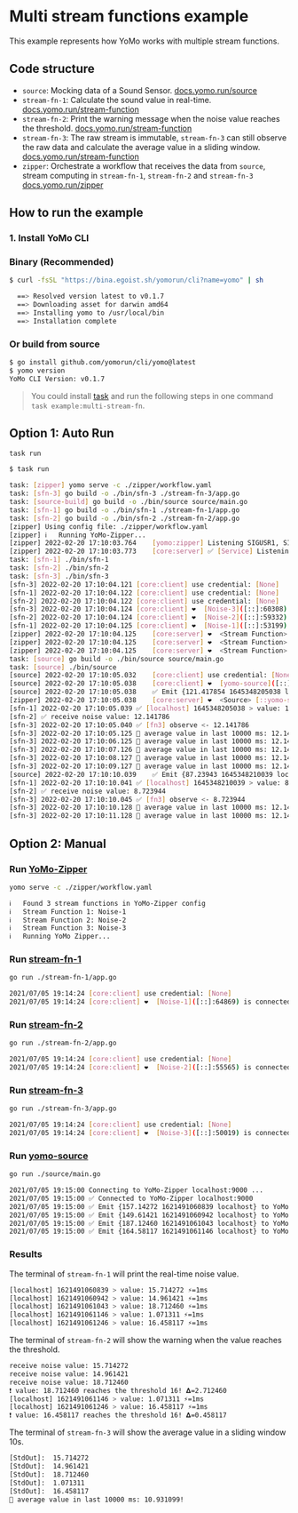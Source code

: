 # Multi stream functions example

This example represents how YoMo works with multiple stream functions.

## Code structure

- `source`: Mocking data of a Sound Sensor. [docs.yomo.run/source](https://docs.yomo.run/source)
- `stream-fn-1`: Calculate the sound value in real-time. [docs.yomo.run/stream-function](https://docs.yomo.run/stream-fn)
- `stream-fn-2`: Print the warning message when the noise value reaches the threshold. [docs.yomo.run/stream-function](https://docs.yomo.run/stream-fn)
- `stream-fn-3`: The raw stream is immutable, `stream-fn-3` can still observe the raw data and calculate the average value in a sliding window. [docs.yomo.run/stream-function](https://docs.yomo.run/stream-fn)
- `zipper`: Orchestrate a workflow that receives the data from `source`, stream computing in `stream-fn-1`, `stream-fn-2` and `stream-fn-3` [docs.yomo.run/zipper](https://docs.yomo.run/zipper)

## How to run the example

### 1. Install YoMo CLI

### Binary (Recommended)

```bash
$ curl -fsSL "https://bina.egoist.sh/yomorun/cli?name=yomo" | sh

  ==> Resolved version latest to v0.1.7
  ==> Downloading asset for darwin amd64
  ==> Installing yomo to /usr/local/bin
  ==> Installation complete
```

### Or build from source

```bash
$ go install github.com/yomorun/cli/yomo@latest
$ yomo version
YoMo CLI Version: v0.1.7
```

> You could install [task](https://taskfile.dev/#/installation) and run the following steps in one command `task example:multi-stream-fn`.

## Option 1: Auto Run

`task run`

```bash
$ task run

task: [zipper] yomo serve -c ./zipper/workflow.yaml
task: [sfn-3] go build -o ./bin/sfn-3 ./stream-fn-3/app.go
task: [source-build] go build -o ./bin/source source/main.go
task: [sfn-1] go build -o ./bin/sfn-1 ./stream-fn-1/app.go
task: [sfn-2] go build -o ./bin/sfn-2 ./stream-fn-2/app.go
[zipper] Using config file: ./zipper/workflow.yaml
[zipper] ℹ️   Running YoMo-Zipper...
[zipper] 2022-02-20 17:10:03.764	[yomo:zipper] Listening SIGUSR1, SIGUSR2, SIGTERM/SIGINT...
[zipper] 2022-02-20 17:10:03.773	[core:server] ✅ [Service] Listening on: 127.0.0.1:9000, QUIC: [v1 draft-29], AUTH: [None]
task: [sfn-1] ./bin/sfn-1
task: [sfn-2] ./bin/sfn-2
task: [sfn-3] ./bin/sfn-3
[sfn-3] 2022-02-20 17:10:04.121	[core:client] use credential: [None]
[sfn-1] 2022-02-20 17:10:04.122	[core:client] use credential: [None]
[sfn-2] 2022-02-20 17:10:04.122	[core:client] use credential: [None]
[sfn-3] 2022-02-20 17:10:04.124	[core:client] ❤️  [Noise-3]([::]:60308) is connected to YoMo-Zipper localhost:9000
[sfn-2] 2022-02-20 17:10:04.124	[core:client] ❤️  [Noise-2]([::]:59332) is connected to YoMo-Zipper localhost:9000
[sfn-1] 2022-02-20 17:10:04.125	[core:client] ❤️  [Noise-1]([::]:53199) is connected to YoMo-Zipper localhost:9000
[zipper] 2022-02-20 17:10:04.125	[core:server] ❤️  <Stream Function> [::Noise-2](127.0.0.1:59332) is connected!
[zipper] 2022-02-20 17:10:04.125	[core:server] ❤️  <Stream Function> [::Noise-3](127.0.0.1:60308) is connected!
[zipper] 2022-02-20 17:10:04.125	[core:server] ❤️  <Stream Function> [::Noise-1](127.0.0.1:53199) is connected!
task: [source] go build -o ./bin/source source/main.go
task: [source] ./bin/source
[source] 2022-02-20 17:10:05.032	[core:client] use credential: [None]
[source] 2022-02-20 17:10:05.038	[core:client] ❤️  [yomo-source]([::]:64310) is connected to YoMo-Zipper localhost:9000
[source] 2022-02-20 17:10:05.038	✅ Emit {121.417854 1645348205038 localhost} to YoMo-Zipper
[zipper] 2022-02-20 17:10:05.038	[core:server] ❤️  <Source> [::yomo-source](127.0.0.1:64310) is connected!
[sfn-1] 2022-02-20 17:10:05.039	✅ [localhost] 1645348205038 > value: 12.141786 ⚡️=1ms
[sfn-2] ✅ receive noise value: 12.141786
[sfn-3] 2022-02-20 17:10:05.040	✅ [fn3] observe <- 12.141786
[sfn-3] 2022-02-20 17:10:05.125	🧩 average value in last 10000 ms: 12.141786!
[sfn-3] 2022-02-20 17:10:06.125	🧩 average value in last 10000 ms: 12.141786!
[sfn-3] 2022-02-20 17:10:07.126	🧩 average value in last 10000 ms: 12.141786!
[sfn-3] 2022-02-20 17:10:08.127	🧩 average value in last 10000 ms: 12.141786!
[sfn-3] 2022-02-20 17:10:09.127	🧩 average value in last 10000 ms: 12.141786!
[source] 2022-02-20 17:10:10.039	✅ Emit {87.23943 1645348210039 localhost} to YoMo-Zipper
[sfn-1] 2022-02-20 17:10:10.041	✅ [localhost] 1645348210039 > value: 8.723944 ⚡️=2ms
[sfn-2] ✅ receive noise value: 8.723944
[sfn-3] 2022-02-20 17:10:10.045	✅ [fn3] observe <- 8.723944
[sfn-3] 2022-02-20 17:10:10.128	🧩 average value in last 10000 ms: 12.141786!
[sfn-3] 2022-02-20 17:10:11.128	🧩 average value in last 10000 ms: 12.141786!
```

## Option 2: Manual

### Run [YoMo-Zipper](https://docs.yomo.run/zipper)

```bash
yomo serve -c ./zipper/workflow.yaml

ℹ️   Found 3 stream functions in YoMo-Zipper config
ℹ️   Stream Function 1: Noise-1
ℹ️   Stream Function 2: Noise-2
ℹ️   Stream Function 3: Noise-3
ℹ️   Running YoMo Zipper...
```

### Run [stream-fn-1](https://docs.yomo.run/stream-fn)

```bash
go run ./stream-fn-1/app.go

2021/07/05 19:14:24 [core:client] use credential: [None]
2021/07/05 19:14:24 [core:client] ❤️  [Noise-1]([::]:64869) is connected to YoMo-Zipper localhost:9000
```

### Run [stream-fn-2](https://docs.yomo.run/stream-fn)

```bash
go run ./stream-fn-2/app.go

2021/07/05 19:14:24 [core:client] use credential: [None]
2021/07/05 19:14:24 [core:client] ❤️  [Noise-2]([::]:55565) is connected to YoMo-Zipper localhost:9000
```

### Run [stream-fn-3](https://docs.yomo.run/stream-fn)

```bash
go run ./stream-fn-3/app.go

2021/07/05 19:14:24 [core:client] use credential: [None]
2021/07/05 19:14:24 [core:client] ❤️  [Noise-3]([::]:50019) is connected to YoMo-Zipper localhost:9000
```

### Run [yomo-source](https://docs.yomo.run/source)

```bash
go run ./source/main.go

2021/07/05 19:15:00 Connecting to YoMo-Zipper localhost:9000 ...
2021/07/05 19:15:00 ✅ Connected to YoMo-Zipper localhost:9000
2021/07/05 19:15:00 ✅ Emit {157.14272 1621491060839 localhost} to YoMo-Zipper
2021/07/05 19:15:00 ✅ Emit {149.61421 1621491060942 localhost} to YoMo-Zipper
2021/07/05 19:15:00 ✅ Emit {187.12460 1621491061043 localhost} to YoMo-Zipper
2021/07/05 19:15:00 ✅ Emit {164.58117 1621491061146 localhost} to YoMo-Zipper
```

### Results

The terminal of `stream-fn-1` will print the real-time noise value.

```bash
[localhost] 1621491060839 > value: 15.714272 ⚡️=1ms
[localhost] 1621491060942 > value: 14.961421 ⚡️=1ms
[localhost] 1621491061043 > value: 18.712460 ⚡️=1ms
[localhost] 1621491061146 > value: 1.071311 ⚡️=1ms
[localhost] 1621491061246 > value: 16.458117 ⚡️=1ms
```

The terminal of `stream-fn-2` will show the warning when the value reaches the threshold.

```bash
receive noise value: 15.714272
receive noise value: 14.961421
receive noise value: 18.712460
❗ value: 18.712460 reaches the threshold 16! 𝚫=2.712460
[localhost] 1621491061146 > value: 1.071311 ⚡️=1ms
[localhost] 1621491061246 > value: 16.458117 ⚡️=1ms
❗ value: 16.458117 reaches the threshold 16! 𝚫=0.458117
```

The terminal of `stream-fn-3` will show the average value in a sliding window 10s.

```bash
[StdOut]:  15.714272
[StdOut]:  14.961421
[StdOut]:  18.712460
[StdOut]:  1.071311
[StdOut]:  16.458117
🧩 average value in last 10000 ms: 10.931099!
```
